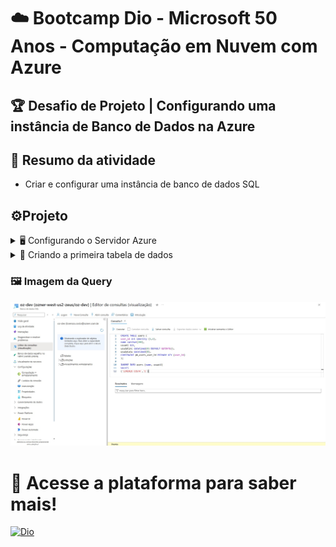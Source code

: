 # ☁️ ️Bootcamp Dio - Microsoft 50 Anos - Computação em Nuvem com Azure 

## 🏆 Desafio de Projeto | Configurando uma instância de Banco de Dados na Azure

## 📖 Resumo da atividade
- Criar e configurar uma instância de banco de dados SQL

## ⚙️Projeto

<details>
    <summary>🖥️ Configurando o Servidor Azure </summary>
    
    Com os processos anteriores realizados, de antemão, criamos o grupo de recurso, tendo isso em mãos.
    Realizei a configuração do Database com uma configuração (serverless) onde eu possuo 32 GB de memória
    gratuita para utilizar em um período de 30 dias, perfeito para o ambiente de desenvolvimento que já estamos implantados.
    Após todo o processo do banco de dados criado, foi necessário realizar a configuração das permissões e firewall (permitindo o acesso do servidor para o meu IP).
    Assim, finalizando a implantação com o total de custo de R$ 0,00 por 30 dias!

</details>

<details>
    <summary>📝 Criando a primeira tabela de dados </summary>
    
    Já dentro do servidor, me propus a criar ao menos uma tabela de dados para o servidor não ficar "vazio".
    Executei uma rápida query, que continha as seguintes colunas:
    
    - Id de usuário [user_id]
    - Nome [name]
    - Identificador binário se o usuário está ativo ou não (1 para ativo 0 para inativo) [usuati]
    - Data de inclusão do usuário [usudatinc]
    - Data de atualização do usuário [usudatatu]
    
    Inserindo também um usuário para visualizar estes dados na tabela.
    
    Todas as imagens estão na pasta "/Images", agradeço por ler até aqui!
</details>

### 🖼️ Imagem da Query

![AzureDb](https://raw.githubusercontent.com/LCC-DEVe/dio-azure-cibd/refs/heads/main/images/az-db-table-20250519.jpg)

# 🚀 Acesse a plataforma para saber mais!

[![Dio](https://hermes.dio.me/assets/logos/diome-white.png)](https://web.dio.me)
